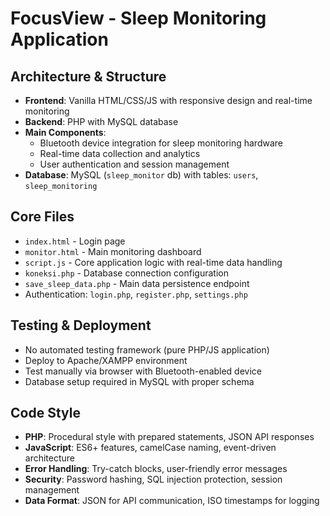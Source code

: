 # FocusView - Sleep Monitoring Application

## Architecture & Structure
- **Frontend**: Vanilla HTML/CSS/JS with responsive design and real-time monitoring
- **Backend**: PHP with MySQL database
- **Main Components**: 
  - Bluetooth device integration for sleep monitoring hardware
  - Real-time data collection and analytics
  - User authentication and session management
- **Database**: MySQL (`sleep_monitor` db) with tables: `users`, `sleep_monitoring`

## Core Files
- `index.html` - Login page
- `monitor.html` - Main monitoring dashboard
- `script.js` - Core application logic with real-time data handling
- `koneksi.php` - Database connection configuration
- `save_sleep_data.php` - Main data persistence endpoint
- Authentication: `login.php`, `register.php`, `settings.php`

## Testing & Deployment
- No automated testing framework (pure PHP/JS application)
- Deploy to Apache/XAMPP environment
- Test manually via browser with Bluetooth-enabled device
- Database setup required in MySQL with proper schema

## Code Style
- **PHP**: Procedural style with prepared statements, JSON API responses
- **JavaScript**: ES6+ features, camelCase naming, event-driven architecture
- **Error Handling**: Try-catch blocks, user-friendly error messages
- **Security**: Password hashing, SQL injection protection, session management
- **Data Format**: JSON for API communication, ISO timestamps for logging
